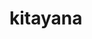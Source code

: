 # kitayana

<!--
Два вида анимированных кнопок:
	1) Анимированная кнопка с выбором количества товара(внутри две кнопки: «в корзину» и с выбором количества товара)
	2) Простая анимированная кнопка.


1)	Анимированная кнопка с выбором количества товара;
Имеет два цвета: красный(red), серый(grey).
Чтобы поменять красный цвет на серый нужно в классе buttons-anim__button—red, поменять red на grey, чтобы получился класс buttons-anim__button—grey. Также внутри тега button c классом buttons-anim__button—black есть span с классом button-show-cancel-inner—red «Отмена», в котором тоже можно поменять цвет таким же способ как указано выше.


2)	Простая анимированная кнопка.
Имеет два цвета: красный(red), белый(white).
Чтобы поменять красный цвет на белый нужно в классе button-anim--red, поменять red на white, чтобы получился класс button-anim--white.

Также внутри этой кнопки можно анимировать текст добавив внутрь кнопки два span с классами button-anim__span-show и button-anim__span-hide. Изначально будет показываться текст только внутри span с классом button-anim__span-show, затем кликнув на кнопку произойдет анимация и на короткое время текст с классом button-anim__span-show исчезнет, а текст с классом button-anim__span-hide появится.


Кнопкам не заданы размеры. Чтобы задать размеры нужно добавить класс и ему задавать.
-->
